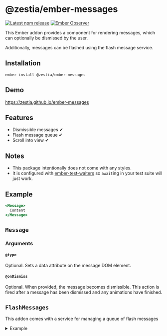 # @zestia/ember-messages

[![Latest npm release][npm-badge]][npm-badge-url]
[![Ember Observer][ember-observer-badge]][ember-observer-url]

<!-- [![GitHub Actions][github-actions-badge]][github-actions-url] -->

[npm-badge]: https://img.shields.io/npm/v/@zestia/ember-messages.svg
[npm-badge-url]: https://www.npmjs.com/package/@zestia/ember-messages
[github-actions-badge]: https://github.com/zestia/ember-messages/workflows/CI/badge.svg
[github-actions-url]: https://github.com/zestia/ember-messages/actions
[ember-observer-badge]: https://emberobserver.com/badges/-zestia-ember-messages.svg
[ember-observer-url]: https://emberobserver.com/addons/@zestia/ember-messages

This Ember addon provides a component for rendering messages, which can optionally be dismissed by the user.

Additionally, messages can be flashed using the flash message service.

## Installation

```
ember install @zestia/ember-messages
```

## Demo

https://zestia.github.io/ember-messages

## Features

- Dismissible messages ✔︎
- Flash message queue ✔︎
- Scroll into view ✔︎

## Notes

- This package intentionally does not come with any styles.
- It is configured with [ember-test-waiters](https://github.com/emberjs/ember-test-waiters) so `await`ing in your test suite will just work.

## Example

```handlebars
<Message>
  Content
</Message>
```

## `Message`

### Arguments

#### `@type`

Optional. Sets a data attribute on the message DOM element.

#### `@onDismiss`

Optional. When provided, the message becomes dismissible. This action is fired after a message has been dismissed and any animations have finished.

## `FlashMessages`

This addon comes with a service for managing a queue of flash messages

<details>
  <summary>Example</summary>

```javascript
@inject('flash-message') flashMessageService;
// ...
this.flashMessageService.add('error', 'Something went wrong!');
```

They can be rendered as below. When a message is added, it will be scrolled into view.

```handlebars
<FlashMessages />
```

</details>

